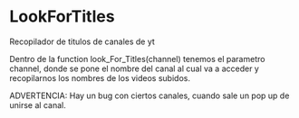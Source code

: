 # LookForTitles
Recopilador de titulos de canales de yt

Dentro de la function look_For_Titles(channel) tenemos el parametro channel, donde se pone el nombre del canal al cual va a acceder y recopilarnos los nombres de los videos subidos.

ADVERTENCIA: Hay un bug con ciertos canales, cuando sale un pop up de unirse al canal.
